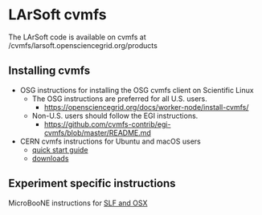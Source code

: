 # LArSoft cvmfs

The LArSoft code is available on cvmfs at /cvmfs/larsoft.opensciencegrid.org/products

## Installing cvmfs

-   OSG instructions for installing the OSG cvmfs client on Scientific Linux
    -   The OSG instructions are preferred for all U.S. users.
        -   https://opensciencegrid.org/docs/worker-node/install-cvmfs/
    -   Non-U.S. users should follow the EGI instructions.
        -   https://github.com/cvmfs-contrib/egi-cvmfs/blob/master/README.md
-   CERN cvmfs instructions for Ubuntu and macOS users
    -   [quick start guide](https://cernvm.cern.ch/portal/filesystem/quickstart)
    -   [downloads](https://cernvm.cern.ch/portal/filesystem/downloads)

## Experiment specific instructions

MicroBooNE instructions for [SLF and OSX](https://cdcvs.fnal.gov/redmine/projects/uboonecode/wiki/CVMFS)
